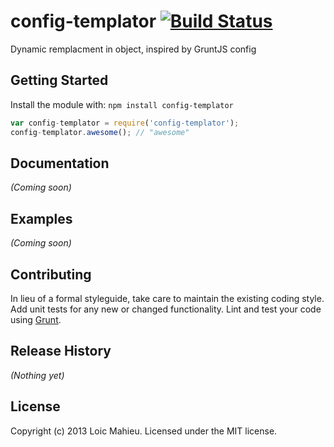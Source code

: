 # config-templator [![Build Status](https://secure.travis-ci.org/loicmahieu/config-templator.png?branch=master)](http://travis-ci.org/loicmahieu/config-templator)

Dynamic remplacment in object, inspired by GruntJS config

## Getting Started
Install the module with: `npm install config-templator`

```javascript
var config-templator = require('config-templator');
config-templator.awesome(); // "awesome"
```

## Documentation
_(Coming soon)_

## Examples
_(Coming soon)_

## Contributing
In lieu of a formal styleguide, take care to maintain the existing coding style. Add unit tests for any new or changed functionality. Lint and test your code using [Grunt](http://gruntjs.com/).

## Release History
_(Nothing yet)_

## License
Copyright (c) 2013 Loic Mahieu. Licensed under the MIT license.
